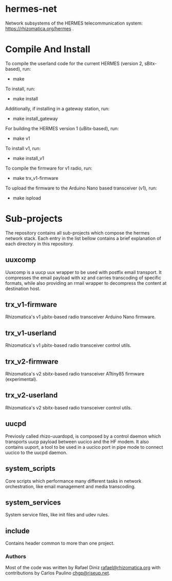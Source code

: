 # hermes-net

Network subsystems of the HERMES telecommunication system: https://rhizomatica.org/hermes .


# Compile And Install

To compile the userland code for the current HERMES (version 2, sBitx-based), run:

* make

To install, run:

* make install

Additionally, if installing in a gateway station, run:

* make install_gateway

For building the HERMES version 1 (uBitx-based), run:

* make v1

To install v1, run:

* make install_v1

To compile the firmware for v1 radio, run:

* make trx_v1-firmware

To upload the firmware to the Arduino Nano based transceiver (v1), run:

* make ispload


# Sub-projects

The repository contains all sub-projects which compose the hermes network stack.
Each entry in the list bellow contains a brief explanation of each directory
in this repository.

## uuxcomp

Uuxcomp is a uucp uux wrapper to be used with postfix email transport. It
compresses the email payload with xz and carries transcoding of specific formats, while
also providing an rmail wrapper to decompress the content at destination host.

## trx_v1-firmware

Rhizomatica's v1 µbitx-based radio transceiver Arduino Nano firmware.

## trx_v1-userland

Rhizomatica's v1 µbitx-based radio transceiver control utils. 

## trx_v2-firmware

Rhizomatica's v2 sbitx-based radio transceiver ATtiny85 firmware (experimental).

## trx_v2-userland

Rhizomatica's v2 sbitx-based radio transceiver control utils.

## uucpd

Previosly called rhizo-uuardopd, is composed by a control daemon which transports uucp payload
between uucico and the HF modem. It also contains uuport, a tool to be used in a uucico
port in pipe mode to connect uucico to the uucpd daemon.

## system_scripts

Core scripts which performance many different tasks in network orchestration,
like email management and media transcoding.


## system_services

System service files, like init files and udev rules.


## include

Contains header common to more than one project.


### Authors

Most of the code was written by Rafael Diniz <rafael@rhizomatica.org> with
contributions by Carlos Paulino <chgp@riseup.net>.

